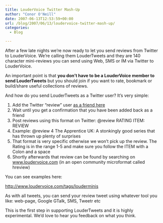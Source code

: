```yaml
---
title: LouderVoice Twitter Mash-Up
author: "Conor O'Neill"
date: 2007-06-13T12:53:59+00:00
url: /blog/2007/06/13/loudervoice-twitter-mash-up/
categories:
  - Blog

---
```

After a few late nights we&#8217;re now ready to let you send reviews from Twitter to LouderVoice. We&#8217;re calling them LouderTweets and they are 140 character mini-reviews you can send using Web, SMS or IM via Twitter to LouderVoice.

An important point is that **you don&#8217;t have to be a LouderVoice member to send LouderTweets** but you should join if you want to rate, bookmark or build/share useful collections of reviews.

And how do you send LouderTweets as a Twitter user? It&#8217;s very simple:

  1. Add the Twitter &#8220;review&#8221; user [as a friend here][1]
  2. Wait until you get a confirmation that you have been added back as a friend
  3. Post reviews using this format on Twitter: @review RATING ITEM: REVIEW
  4. Example: @review 4 The Apprentice UK: A stonkingly good series that has thrown up plenty of surprises
  5. That format is very specific otherwise we won&#8217;t pick up the review. The Rating is in the range 1-5 and make sure you follow the ITEM with a Colon and a space
  6. Shortly afterwards that review can be found by searching on www.loudervoice.com (in an open community microformat called hreview)

You can see examples here:

<http://www.loudervoice.com/tags/louderminis>

As with all tweets, you can send your review tweet using whatever tool you like: web-page, Google GTalk, SMS, Tweetr etc

This is the first step in supporting LouderTweets and it is highly experimental. We&#8217;d love to hear you feedback on what you think.

 [1]: http://twitter.com/review